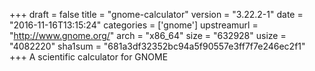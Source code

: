 +++
draft = false
title = "gnome-calculator"
version = "3.22.2-1"
date = "2016-11-16T13:15:24"
categories = ['gnome']
upstreamurl = "http://www.gnome.org/"
arch = "x86_64"
size = "632928"
usize = "4082220"
sha1sum = "681a3df32352bc94a5f90557e3ff7f7e246ec2f1"
+++
A scientific calculator for GNOME